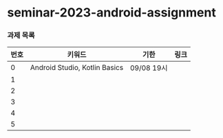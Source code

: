# seminar-2023-android-assignment

### 과제 목록
| 번호            | 키워드   | 기한        | 링크 |
| --------------- | ----- | ---------- | ----- |
| 0   | Android Studio, Kotlin Basics | 09/08 19시 |  |
| 1   |  |  | |
| 2   |  |  | |
| 3   |  |  | |
| 4   |  |  | |
| 5   |  |  | |